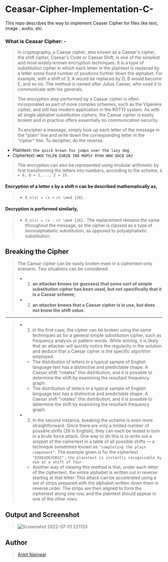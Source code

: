 # Ceasar-Cipher-Implementation-C-
This repo describes the way to implement Ceaser Cipher for files like text, image , audio, etc.

### What is Ceasar Cipher: -
>   In cryptography, a Caesar cipher, also known as a Caesar's cipher, the shift cipher, Caesar's Code or Caesar Shift, is one of the simplest and most widely-known
> encryption techniques. It is a type of substitution cipher in which each letter in the plaintext is replaced by a letter some fixed number of positions further down
> the alphabet. For example, with a shift of 3, A would be replaced by D, B would become E, and so on. The method is named after Julius Caesar, who used it to
> communicate with his generals.
>
>  The encryption step performed by a Caesar cipher is often incorporated as part of more complex schemes, such as the Vigenère cipher, and still has modern application
> in the ROT13 system. As with all single alphabet substitution ciphers, the Caesar cipher is easily broken and in practice offers essentially no communication security.
>
>   To encipher a message, simply look up each letter of the message in the "plain" line and write down the corresponding letter in the "cipher" line. To decipher, do the reverse.

*   Plaintext: `the quick brown fox jumps over the lazy dog`
*   Ciphertext: `WKH TXLFN EURZQ IRA MXPSV RYHU WKH ODCB GRJ`

> The encryption can also be represented using modular arithmetic by first transforming the letters into numbers, according to the scheme, `A = 0, B = 1,..., Z = 25.`

#### Encryption of a letter x by a shift n can be described mathematically as,

> * `E_n(x) = (x + n) \mod {26}.`

#### Decryption is performed similarly,

> * `D_n(x) = (x - n) \mod {26}.`
> The replacement remains the same throughout the message, so the cipher is classed as a type of monoalphabetic substitution, as opposed to polyalphabetic substitution.

## Breaking the Cipher
>   The Caesar cipher can be easily broken even in a ciphertext-only scenario. Two situations can be considered: 
>   *  1) **an attacker knows (or guesses) that some sort of simple substitution cipher has been used, but not specifically that it is a Caesar scheme;**
>   *  2) **an attacker knows that a Caesar cipher is in use, but does not know  the shift value.**

---

> * 1)    In the first case, the cipher can be broken using the same techniques as for a general simple substitution cipher, such as frequency analysis or pattern words. While solving, it is likely that an attacker will quickly notice the regularity in the solution and deduce that a Caesar cipher is the specific algorithm employed.
>     * The distribution of letters in a typical sample of English language text has a distinctive and predictable shape. A Caesar shift "rotates" this distribution, and it is possible to determine the shift by examining the resultant frequency graph.
>     * The distribution of letters in a typical sample of English language text has a distinctive and predictable shape. A Caesar shift "rotates" this distribution, and it is possible to determine the shift by examining the resultant frequency graph.
> * 2)    In the second instance, breaking the scheme is even more straightforward. Since there are only a limited number of possible shifts (26 in English), they can      each be tested in turn in a brute force attack. One way to do this is to write out a snippet of the ciphertext in a table of all possible shifts — a technique        sometimes known as `"completing the plain component"`. The example given is for the ciphertext `"EXXEGOEXSRGI"` ; `the plaintext is instantly recognisable by eye at a shift of four.` 
>     * Another way of viewing this method is that, under each letter of the ciphertext, the entire alphabet is written out in reverse starting at that         letter. This attack can be accelerated using a set of strips prepared with the alphabet written down them in reverse order. The strips are then aligned to form the    ciphertext along one row, and the plaintext should appear in one of the other rows.
>   
>   

## Output and Screenshot
>
>![Screenshot 2022-07-01 221133](https://user-images.githubusercontent.com/78251168/176937140-c40dfed8-09ce-494d-9d55-e4e1ed736d1a.png)
>
>
## Author

>   [ Ankit Nainwal ](https://github.com/nano-bot01)
>   
>


